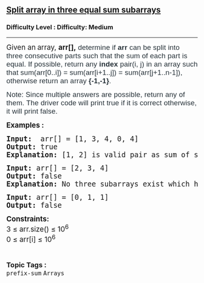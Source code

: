 <h2><a href="https://www.geeksforgeeks.org/problems/split-array-in-three-equal-sum-subarrays/1">Split array in three equal sum subarrays</a></h2><h3>Difficulty Level : Difficulty: Medium</h3><hr><div class="problems_problem_content__Xm_eO"><p><span style="font-size: 14pt;">Given an<strong>&nbsp;</strong>array, <strong>arr[],</strong><span style="background-color: rgb(255, 255, 255); color: rgb(39, 50, 57); font-family: Nunito, sans-serif; letter-spacing: 0.162px; --darkreader-inline-bgcolor: var(--darkreader-background-ffffff, #181a1b); --darkreader-inline-color: var(--darkreader-text-273239, #cac5be);" data-darkreader-inline-bgcolor="" data-darkreader-inline-color=""> d</span><span style="background-color: rgb(255, 255, 255); color: rgb(39, 50, 57); font-family: Nunito, sans-serif; letter-spacing: 0.162px; --darkreader-inline-bgcolor: var(--darkreader-background-ffffff, #181a1b); --darkreader-inline-color: var(--darkreader-text-273239, #cac5be);" data-darkreader-inline-bgcolor="" data-darkreader-inline-color="">etermine if <strong>arr</strong> can be split into three consecutive parts such that the sum of each part is equal. If possible, return any <strong>index </strong>pair(i, j) in an array such that sum(arr[0..i]) = sum(arr[i+1..j]) = sum(arr[j+1..n-1]), otherwise return an array <strong>{-1,-1}</strong>. </span></span></p>
<p><span style="font-size: 14pt;"><span style="background-color: rgb(255, 255, 255); color: rgb(39, 50, 57); font-family: Nunito, sans-serif; letter-spacing: 0.162px; --darkreader-inline-bgcolor: var(--darkreader-background-ffffff, #181a1b); --darkreader-inline-color: var(--darkreader-text-273239, #cac5be);" data-darkreader-inline-bgcolor="" data-darkreader-inline-color="">Note: Since multiple answers are possible, return any of them. The driver code will print true if it is correct otherwise, it will print</span><span style="color: rgb(39, 50, 57); font-family: Nunito, sans-serif; --darkreader-inline-color: var(--darkreader-text-273239, #cac5be);" data-darkreader-inline-color=""><span style="letter-spacing: 0.162px;">&nbsp;false.</span></span></span></p>
<p><span style="font-size: 14pt;"><strong>Examples :</strong></span></p>
<pre><span style="font-size: 14pt;"><strong>Input: </strong> arr[] = [1, 3, 4, 0, 4]
<strong>Output:</strong> true
<strong>Explanation:</strong> [1, 2] is valid pair as sum of subarray arr[0..1] is equal to sum of subarray arr[2..3] and also to sum of subarray arr[4..4]. The sum is 4, so driver code prints true.</span></pre>
<pre><span style="font-size: 14pt;"><strong>Input:</strong> arr[] = [2, 3, 4]
<strong>Output:</strong> false
<strong>Explanation:</strong> No three subarrays exist which have equal sum.<br></span></pre>
<pre><span style="font-size: 14pt;"><strong>Input:</strong> arr[] = [0, 1, 1]
<strong>Output:</strong> false<br></span></pre>
<p><span style="font-size: 14pt;"><strong>Constraints:</strong><br>3 ≤ arr.size() ≤ 10<sup>6</sup><br>0 ≤ arr[i] ≤ 10<sup>6</sup><br></span></p></div><br><p><span style=font-size:18px><strong>Topic Tags : </strong><br><code>prefix-sum</code>&nbsp;<code>Arrays</code>&nbsp;